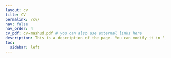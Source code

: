 ```yaml
---
layout: cv
title: CV
permalink: /cv/
nav: false
nav_order: 4
cv_pdf: cv-mashud.pdf # you can also use external links here
description: This is a description of the page. You can modify it in '_pages/cv.md'. You can also change or remove the top pdf download button.
toc:
  sidebar: left
---
```

